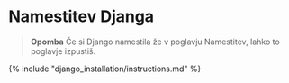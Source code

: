 # Namestitev Djanga

> **Opomba** Če si Django namestila že v poglavju Namestitev, lahko to poglavje izpustiš.

{% include "django_installation/instructions.md" %}